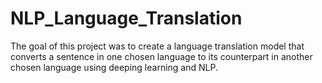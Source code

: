 # NLP_Language_Translation

The goal of this project was to create a language translation model that converts a sentence in one chosen language to its counterpart in another chosen language using deeping learning and NLP.
